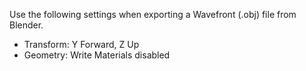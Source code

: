Use the following settings when exporting a Wavefront (.obj) file from Blender.

- Transform: Y Forward, Z Up
- Geometry: Write Materials disabled
